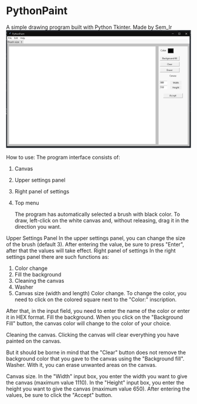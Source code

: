 # PythonPaint
A simple drawing program built with Python Tkinter. Made by Sem_Ir
<img src="screenshots/main.png">

How to use:
The program interface consists of:
1) Canvas
 

2) Upper settings panel 

3) Right panel of settings
 

4) Top menu
 

	The program has automatically selected a brush with black color. To draw, left-click on the white canvas and, without releasing, drag it in the direction you want.
 

Upper Settings Panel
In the upper settings panel, you can change the size of the brush (default 3). After entering the value, be sure to press "Enter", after that the values will take effect.
Right panel of settings
In the right settings panel there are such functions as:
1) Color change
2) Fill the background
3) Cleaning the canvas
4) Washer
5) Canvas size (width and length)
Color change. To change the color, you need to click on the colored square next to the "Color:" inscription.
 

After that, in the input field, you need to enter the name of the color or enter it in HEX format.
Fill the background. When you click on the "Background Fill" button, the canvas color will change to the color of your choice.
 

Cleaning the canvas. Clicking the canvas will clear everything you have painted on the canvas.
 

But it should be borne in mind that the "Clear" button does not remove the background color that you gave to the canvas using the "Background fill".
Washer. With it, you can erase unwanted areas on the canvas.
 

Canvas size. In the "Width" input box, you enter the width you want to give the canvas (maximum value 1110). In the "Height" input box, you enter the height you want to give the canvas (maximum value 650). After entering the values, be sure to click the "Accept" button.
 
